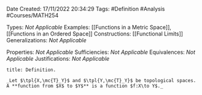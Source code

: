 <div class="topSpace"></div>

Date Created: 17/11/2022 20:34:29
Tags: #Definition #Analysis #Courses/MATH254

Types: _Not Applicable_
Examples: [[Functions in a Metric Space]], [[Functions in an Ordered Space]]
Constructions: [[Functional Limits]]
Generalizations: _Not Applicable_

Properties: _Not Applicable_
Sufficiencies: _Not Applicable_
Equivalences: _Not Applicable_
Justifications: _Not Applicable_

``` ad-Definition
title: Definition.

_Let $\tpl{X,\mc{T}_Y}$ and $\tpl{Y,\mc{T}_Y}$ be topological spaces. A **function from $X$ to $Y$** is a function $f:X\to Y$._

```
